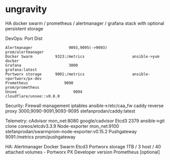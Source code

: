 # ungravity
HA docker swarm / prometheus / alertmanager / grafana stack with optional persistent storage

DevOps:       				  Port		    			      	Dist

	Alertmanager		    	9093,9095(->9093)		        prom/alertmanager
	Docker Swarm          9323:/metrics				        ansible->yum docker
	Grafana				        3000					              grafana:latest
	Portworx storage  	  9001:/metrics				        ansible->portworx/px-dev
	Prometheus			      9090					              prom/prometheus
	Unsee				          9094					              cloudflare/unsee::v0.8.0

Security:
	Firewall management   iptables  				          ansible->/etc/caa_fw
	caddy reverse proxy	  3000,9090-9091,9093-9095		stefanprodan/caddy:latest

Telemetry:
	cAdvisor		      		mon_net:8080				        google/cadvisor
	Etcd3               	2379	              				ansible->git clone coreos/etcdv3.3.9
	Node-exporter			    mon_net:9100			        	stefanprodan/swarmprom-node-exporter:v0.15.2
	Pushgateway			      9091:/metrics			        	prom/pushgateway

HA:
	Alertmanager
	Docker Swarm
	Etcd3
	Portworx storage      1TB / 3 host / 40 attached volumes - Portworx PX Developer version
	Prometheus [optional]    
